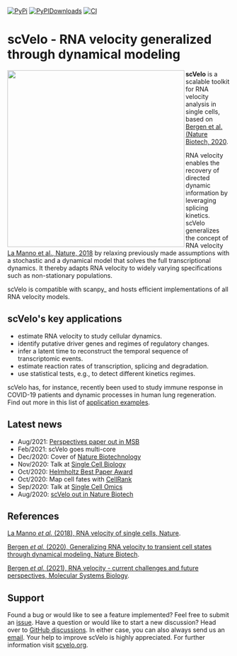 [![PyPi][badge-pypi]][link-pypi]
[![PyPIDownloads][badge-pypidownloads]][link-pypidownloads]
[![CI][badge-ci]][link-ci]

[badge-pypi]: https://img.shields.io/pypi/v/scvelo.svg
[link-pypi]: https://pypi.org/project/scvelo
[badge-pypidownloads]: https://pepy.tech/badge/scvelo
[link-pypidownloads]: https://pepy.tech/project/scvelo
[badge-ci]: https://img.shields.io/github/actions/workflow/status/theislab/scvelo/ci.yml?branch=master
[link-ci]: https://github.com/theislab/scvelo/actions/workflows/ci.yml

# scVelo - RNA velocity generalized through dynamical modeling

<img src="https://user-images.githubusercontent.com/31883718/67709134-a0989480-f9bd-11e9-8ae6-f6391f5d95a0.png" width="400px" align="left">

**scVelo** is a scalable toolkit for RNA velocity analysis in single cells, based on
[Bergen et al. (Nature Biotech, 2020](https://doi.org/10.1038/s41587-020-0591-3).

RNA velocity enables the recovery of directed dynamic information by leveraging splicing kinetics.
scVelo generalizes the concept of RNA velocity
[La Manno et al., Nature, 2018](https://doi.org/10.1038/s41586-018-0414-6>)
by relaxing previously made assumptions with a stochastic and a dynamical model that solves the full
transcriptional dynamics. It thereby adapts RNA velocity to widely varying specifications such as non-stationary populations.

scVelo is compatible with scanpy\_ and hosts efficient implementations of all RNA velocity models.

## scVelo's key applications

-   estimate RNA velocity to study cellular dynamics.
-   identify putative driver genes and regimes of regulatory changes.
-   infer a latent time to reconstruct the temporal sequence of transcriptomic events.
-   estimate reaction rates of transcription, splicing and degradation.
-   use statistical tests, e.g., to detect different kinetics regimes.

scVelo has, for instance, recently been used to study immune response in COVID-19
patients and dynamic processes in human lung regeneration. Find out more in this list of
[application examples](https://scholar.google.com/scholar?cites=18195185735875895912).

## Latest news

-   Aug/2021: [Perspectives paper out in MSB](https://doi.org/10.15252/msb.202110282)
-   Feb/2021: scVelo goes multi-core
-   Dec/2020: Cover of [Nature Biotechnology](https://www.nature.com/nbt/volumes/38)
-   Nov/2020: Talk at [Single Cell Biology](https://coursesandconferences.wellcomegenomecampus.org/our-events/single-cell-biology-2020/)
-   Oct/2020: [Helmholtz Best Paper Award](https://twitter.com/ICBmunich/status/1318611467722199041)
-   Oct/2020: Map cell fates with [CellRank](https://cellrank.org)
-   Sep/2020: Talk at [Single Cell Omics](https://twitter.com/fabian_theis/status/1305621028056465412)
-   Aug/2020: [scVelo out in Nature Biotech](https://www.helmholtz-muenchen.de/en/aktuelles/latest-news/press-information-news/article/48658/index.html)

## References

[La Manno _et al._ (2018), RNA velocity of single cells, Nature](https://doi.org/10.1038/s41586-018-0414-6).

[Bergen _et al._ (2020), Generalizing RNA velocity to transient cell states through dynamical modeling, Nature Biotech](https://doi.org/10.1038/s41587-020-0591-3).

[Bergen _et al._ (2021), RNA velocity - current challenges and future perspectives, Molecular Systems Biology](https://doi.org/10.15252/msb.202110282).

## Support

Found a bug or would like to see a feature implemented? Feel free to submit an
[issue](https://github.com/theislab/scvelo/issues/new/choose).
Have a question or would like to start a new discussion? Head over to
[GitHub discussions](https://github.com/theislab/scvelo/discussions).
In either case, you can also always send us an [email](mailto:mail@scvelo.org).
Your help to improve scVelo is highly appreciated.
For further information visit [scvelo.org](https://scvelo.org).
